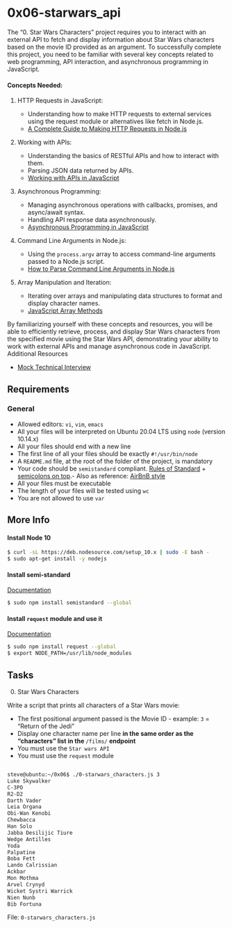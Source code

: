 # 0x06-starwars_api

The “0. Star Wars Characters” project requires you to interact with an external API to fetch and display information about Star Wars characters based on the movie ID provided as an argument. To successfully complete this project, you need to be familiar with several key concepts related to web programming, API interaction, and asynchronous programming in JavaScript.
#### Concepts Needed:

1. HTTP Requests in JavaScript:
    - Understanding how to make HTTP requests to external services using the request module or alternatives like fetch in Node.js.
    - [A Complete Guide to Making HTTP Requests in Node.js](https://www.memberstack.com/blog/node-http-request)

2. Working with APIs:
    - Understanding the basics of RESTful APIs and how to interact with them.
    - Parsing JSON data returned by APIs.
    - [Working with APIs in JavaScript](https://developer.mozilla.org/en-US/docs/Learn/JavaScript/Client-side_web_APIs/Introduction)

3. Asynchronous Programming:
    - Managing asynchronous operations with callbacks, promises, and async/await syntax.
    - Handling API response data asynchronously.
    - [Asynchronous Programming in JavaScript](https://developer.mozilla.org/en-US/docs/Learn/JavaScript/Asynchronous)

4. Command Line Arguments in Node.js:
    - Using the `process.argv` array to access command-line arguments passed to a Node.js script.
    - [How to Parse Command Line Arguments in Node.js](https://tecadmin.net/how-to-parse-command-line-arguments-in-nodejs/)

5. Array Manipulation and Iteration:
    - Iterating over arrays and manipulating data structures to format and display character names.
    - [JavaScript Array Methods](https://developer.mozilla.org/en-US/docs/Web/JavaScript/Reference/Global_Objects/Array)

By familiarizing yourself with these concepts and resources, you will be able to efficiently retrieve, process, and display Star Wars characters from the specified movie using the Star Wars API, demonstrating your ability to work with external APIs and manage asynchronous code in JavaScript.
Additional Resources

- [Mock Technical Interview](https://www.youtube.com/watch?v=bmqZ5AhNr3g)

## Requirements
### General

- Allowed editors: `vi`, `vim`, `emacs`
- All your files will be interpreted on Ubuntu 20.04 LTS using `node` (version 10.14.x)
- All your files should end with a new line
- The first line of all your files should be exactly `#!/usr/bin/node`
- A `README.md` file, at the root of the folder of the project, is mandatory
- Your code should be `semistandard` compliant. [Rules of Standard](https://standardjs.com/rules.html) + [semicolons on top](https://github.com/standard/semistandard).- Also as reference: [AirBnB style](https://github.com/airbnb/javascript)
- All your files must be executable
- The length of your files will be tested using `wc`
- You are not allowed to use `var`


## More Info
#### Install Node 10
```sh
$ curl -sL https://deb.nodesource.com/setup_10.x | sudo -E bash -
$ sudo apt-get install -y nodejs
```
#### Install semi-standard

[Documentation](https://github.com/standard/semistandard)
```sh
$ sudo npm install semistandard --global
```
#### Install `request` module and use it

[Documentation](https://github.com/request/request)
```sh
$ sudo npm install request --global
$ export NODE_PATH=/usr/lib/node_modules
```


## Tasks
0. Star Wars Characters

Write a script that prints all characters of a Star Wars movie:

- The first positional argument passed is the Movie ID - example: `3` = “Return of the Jedi”
- Display one character name per line <b> in the same order as the “characters” list in the </b> `/films/` <b>endpoint</b>
- You must use the `Star wars API`
- You must use the `request` module
```sh

steve@ubuntu:~/0x06$ ./0-starwars_characters.js 3
Luke Skywalker
C-3PO
R2-D2
Darth Vader
Leia Organa
Obi-Wan Kenobi
Chewbacca
Han Solo
Jabba Desilijic Tiure
Wedge Antilles
Yoda
Palpatine
Boba Fett
Lando Calrissian
Ackbar
Mon Mothma
Arvel Crynyd
Wicket Systri Warrick
Nien Nunb
Bib Fortuna
```

File: `0-starwars_characters.js`
